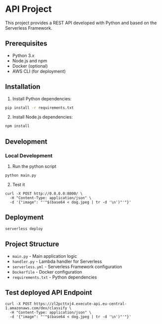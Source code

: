 # API Project

This project provides a REST API developed with Python and based on the Serverless Framework.

## Prerequisites

- Python 3.x
- Node.js and npm
- Docker (optional)
- AWS CLI (for deployment)

## Installation

1. Install Python dependencies:
```bash
pip install -r requirements.txt
```

2. Install Node.js dependencies:
```bash
npm install
```

## Development

### Local Development

1. Run the python script
````
python main.py
````

2. Test it
```
curl -X POST http://0.0.0.0:8000/ \
  -H "Content-Type: application/json" \
  -d '{"image": "'"$(base64 < dog.jpeg | tr -d '\n')"'"}'
```

## Deployment

```bash
serverless deploy
```

## Project Structure

- `main.py` - Main application logic
- `handler.py` - Lambda handler for Serverless
- `serverless.yml` - Serverless Framework configuration
- `Dockerfile` - Docker configuration
- `requirements.txt` - Python dependencies

## Test deployed API Endpoint

```
curl -X POST https://zl2pcttxj4.execute-api.eu-central-1.amazonaws.com/dev/classify \
  -H "Content-Type: application/json" \
  -d '{"image": "'"$(base64 < dog.jpeg | tr -d '\n')"'"}'
```

